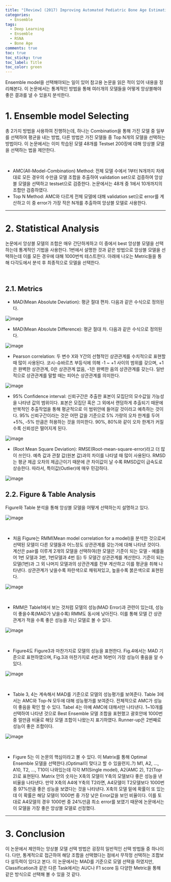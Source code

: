 ```yaml
---
title: "[Review] (2017) Improving Automated Pediatric Bone Age Estimation Using Ensembles of Models from the 2017 RSNA Machine Learning Challenge"
categories:
  - Ensemble
tags:
  - Deep Learning
  - Ensemble
  - RSNA
  - Bone Age
comments: true
toc: true
toc_sticky: true
toc_label: Title
toc_color: green
---
```


Ensemble model을 선택해야되는 일이 있어 참고용 논문을 읽은 적이 있어 내용을 정리해본다. 이 논문에서는 통계적인 방법을 통해 여러개의 모델들을 어떻게 앙상블해야 좋은 결과를 낼 수 있을지 분석한다.

# 1. Ensemble model Selecting

총 2가지 방법을 사용하여 진행하는데, 하나는 Combination을 통해 가진 모델 중 일부를 선택하여 평균을 내는 방법, 다른 방법은 가진 모델들 중 Top N개의 모델을 선택하는 방법이다. 이 논문에서는 이미 학습된 모델 48개를 Testset 200장에 대해 앙상블 모델을 선택하는 법을 제안한다.

‌

- AMC(All-Model-Combination) Method: 전체 모델 수에서 1부터 N개까지 차례대로 모든 경우의 수만큼 모델 조합을 추출하여 validation set으로 검증하여 앙상블 모델을 선택하고 testset으로 검증한다. 논문에서는 48개 중 1에서 10개까지의 조합만 검증하였다.
- Top N Method: AMC와 다르게 전체 모델에 대해 validation set으로 error를 계산하고 이 중 error가 가장 작은 N개를 추출하여 앙상블 모델로 사용한다.

---

# 2. Statistical Analysis

논문에서 앙상블 모델의 조합은 매우 간단하게하고 이 중에서 best 앙상블 모델을 선택하는데 통계적인 기법을 사용한다. 1번에서 설명한 것과 같은 방법으로 앙상블 모델을 선택하는데 이를 모든 경우에 대해 1000번씩 테스트한다. 아래에 나오는 Metric들을 통해 다각도에서 분석 후 최종적으로 모델을 선택한다.

‌

## 2.1. Metrics

- MAD(Mean Absolute Deviation): 평균 절대 편차. 다음과 같은 수식으로 정의된다.‌

![image](/assets/imgs/paper/2017-rsna-ensemble/00.png)

- MAD(Mean Absolute Difference): 평균 절대 차. 다음과 같은 수식으로 정의된다.‌

![image](/assets/imgs/paper/2017-rsna-ensemble/01.png)

- Pearson correlation: 두 변수 X와 Y간의 선형적인 상관관계를 수치적으로 표현할 때 많이 사용된다. 코시-슈바르츠 부등식에 의해 -1 ~ +1 사이의 범위를 갖으며, +1은 완벽한 상관관계, 0은 상관관계 없음, -1은 완벽한 음의 상관관계를 갖는다. 일반적으로 상관관계를 말할 때는 피어슨 상관관계를 의미한다.

![image](/assets/imgs/paper/2017-rsna-ensemble/02.png)

- 95% Confidence interval: 신뢰구간은 추출한 표본이 모집단의 모수값일 가능성을 나타낸 값의 범위이다. 표본은 모집단 혹은 그 외에서 랜덤하게 추출되기 때문에 반복적인 추출작업을 통해 평균적으로 이 범위안에 들어갈 것이라고 예측하는 것이다. 95% 신뢰구간이라는 것은 어떤 값을 기준으로 5% 가량의 오차 한계를 두어 +5%, -5% 만큼은 허용하는 것을 의미한다. 90%, 80%와 같이 오차 한계가 커질 수록 신뢰성은 떨어지게 된다.‌

![image](/assets/imgs/paper/2017-rsna-ensemble/03.png)

- (Root Mean Square Deviation): RMSE(Root-mean-square-error)라고 더 많이 쓰인다. 예측 값과 관찰 값(원본 값)과의 차이를 나타낼 때 많이 사용된다. RMSD는 평균 제곱 오차의 제곱근이기 때문에 큰 차이값이 날 수록 RMSD값이 급속도로 상승한다. 따라서, 특이값(Outlier)에 매우 민감하다.‌

![image](/assets/imgs/paper/2017-rsna-ensemble/04.png)

## 2.2. Figure & Table Analysis

Figure와 Table 분석을 통해 앙상블 모델을 어떻게 선택하는지 설명하고 있다.

![image](/assets/imgs/paper/2017-rsna-ensemble/05.png)

‌

- 처음 Figure는 RMM(Mean model correlation for a model)을 분석한 것으로써 선택된 모델이 다른 모델들과 어느정도 상관관계를 갖는가에 대해 나타낸 것이다. 계산은 pair를 이루게 2개의 모델을 선택하여(한 모델은 기준이 되는 모델 - 예를들어 1번 모델과 3번, 1번모델과 4번 등) 두 모델간 상관관계를 계산한다. 기준이 되는 모델(1번)과 그 외 나머지 모델과의 상관관계를 전부 계산하고 이를 평균을 취해 나타낸다. 상관관계가 낮을수록 파란색으로 채워져있고, 높을수록 붉은색으로 표현된다.

![image](/assets/imgs/paper/2017-rsna-ensemble/06.png)

‌

- RMM은 Table1에서 보는 것처럼 모델의 성능(MAD Error)과 관련이 있는데, 성능이 좋을수록(MAD가 낮을수록) RMM도 동시에 낮아진다. 이를 통해 모델 간 상관관계가 적을 수록 좋은 성능을 지닌 모델로 볼 수 있다.

![image](/assets/imgs/paper/2017-rsna-ensemble/07.png)

‌

- Figure4도 Figure3과 마찬가지로 모델의 성능을 표현한다. Fig.4에서는 MAD 기준으로 표현하였으며, Fig.3과 마찬가지로 4번과 16번이 가장 성능이 좋음을 알 수 있다.

![image](/assets/imgs/paper/2017-rsna-ensemble/08.png)

‌

- Table 3, 4는 계속해서 MAD를 기준으로 모델의 성능평가를 보여준다. Table 3에서는 AMC와 Top-N 모두에 대해 성능평가를 보여준다. 전체적으로 AMC가 성능이 좋음을 확인 할 수 있다. Tabel 4는 아예 AMC에 대해서만 나타낸다. 1~10개를 선택하여 나타낸 것으로 Best Ensemble 모델 조합을 표현했고 괄호안에 1000번 중 얼만큼 비율로 해당 모델 조합이 나왔는지 표기하였다. Runner-up은 2번째로 성능이 좋은 조합이다.

![image](/assets/imgs/paper/2017-rsna-ensemble/09.png)

‌

- Figure 5는 이 논문의 핵심이라고 볼 수 있다. 이 Matrix를 통해 Optimal Ensemble 모델을 선택한다.(Optimal이 맞다고 할 수 있을련지..?) M1, A2, …, A10, T2, …, T10이 나와있는데 각각 M1(Single model), A2(AMC 2), T2(Top-2)로 표현된다. Matrix 안의 숫자는 X축의 모델이 Y축의 모델보다 좋은 성능을 낸 비율을 나타낸다. 만약 X축의 A4에 Y축의 T2라면, A4모델이 T2모델보다 1000번 중 97%만큼 좋은 성능을 보였다는 것을 나타낸다. X축의 모델 밑에 확률이 또 있는데 이 확률은 해당 모델이 1000번 중 가장 낮은 Error값을 보인 비율이다. 이를 토대로 A4모델의 경우 1000번 중 24%만큼 최소 error를 보였기 때문에 논문에서는 이 모델을 가장 좋은 앙상블 모델로 선정했다.

---

# 3. Conclusion

이 논문에서 제안하는 앙상블 모델 선택 방법은 굉장히 일반적인 선택 방법들 중 하나이다. 다만, 통계적으로 접근하여 해당 조합을 선택했다는 점에서 무작정 선택하는 조합보다 설득력이 있다고 본다. 이 논문에서는 MAD를 기준으로 모델 선택을 하였지만, Classification과 같은 다른 Task에서는 AUC나 F1 score 등 다양한 Metric을 통해 같은 방식으로 선택해 볼 수 있을 것 같다.